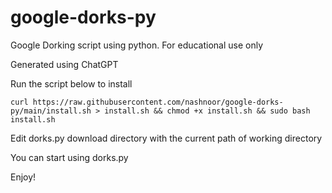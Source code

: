 # google-dorks-py
Google Dorking script using python. 
For educational use only

Generated using ChatGPT

Run the script below to install
```
curl https://raw.githubusercontent.com/nashnoor/google-dorks-py/main/install.sh > install.sh && chmod +x install.sh && sudo bash install.sh

```

Edit dorks.py download directory with the current path of working directory

You can start using dorks.py

Enjoy!
